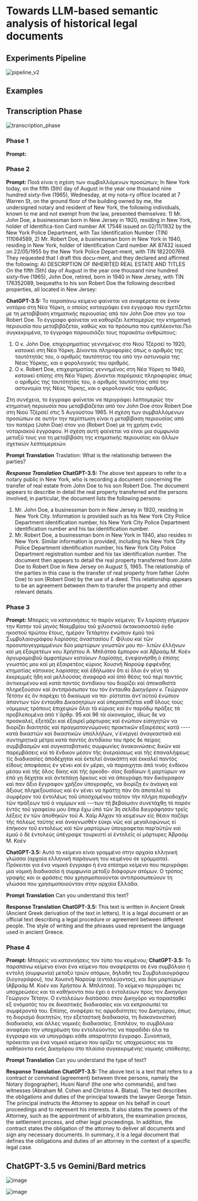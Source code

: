 # Towards LLM-based semantic analysis of historical legal documents

## Experiments Pipeline

![pipeline_v2](https://github.com/AndreasSoularidis/LLM_historical_legal_documents/assets/20847732/71ed76e6-6e0a-4a50-a4c7-41220bc2c529)

## Examples

## Transcription Phase

![transcription_phase](https://github.com/AndreasSoularidis/LLM_historical_legal_documents/assets/20847732/6a04a4aa-4e4b-41c5-8c5c-b895ad393769)

### Phase 1 
**Prompt:**

### Phase 2
**Prompt:** Ποιά είναι η σχέση των συμβαλλόμενων προσώπων; 
In New York today, on the fifth (5th) day of August in the year one thousand nine hundred sixty-five (1965), Wednesday, at my nota-ry office located at 7 Warren St, on the ground floor of the building owned by me, the undersigned notary and resident of New York, the following individuals, known to me and not exempt from the law, presented themselves: 1) Mr. John Doe, a businessman born in New Jersey in 1920, residing in New York, holder of Identifica-tion Card number AK 17546 issued on 02/11/1932 by the New York Police Department, with Tax Identification Number (TIN) 111064589, 2) Mr. Robert Doe, a businessman born in New York in 1940, residing in New York, holder of Identification Card number AK 87432 issued on 22/05/1955 by the New York Police Depart-ment, with TIN 182200769. They requested that I draft this docu-ment, and they declared and affirmed the following: A) DESCRIPTION OF INHERITED REAL ESTATE AND TITLES On the fifth (5th) day of August in the year one thousand nine hundred sixty-five (1965), John Doe, retired, born in 1940 in New Jersey, with TIN 176352089, bequeaths to his son Robert Doe the following described properties, all located in New Jersey:

**ChatGPT-3.5:** Το παραπάνω κείμενο φαίνεται να αναφέρεται σε έναν νοτάριο στη Νέα Υόρκη, ο οποίος καταγράφει ένα έγγραφο που σχετίζεται με τη μεταβίβαση κτηματικής περιουσίας από τον John Doe στον γιο του Robert Doe. Το έγγραφο φαίνεται να καθορίζει λεπτομερώς την κτηματική περιουσία που μεταβιβάζεται, καθώς και τα πρόσωπα που εμπλέκονται.Πιο συγκεκριμένα, το έγγραφο παρουσιάζει τους παρακάτω ανθρώπους:
1. Ο κ. John Doe, επιχειρηματίας γεννημένος στο Νιού Τζέρσεϊ το 1920, κατοικεί στη Νέα Υόρκη. Δίνονται πληροφορίες όπως ο αριθμός της ταυτότητάς του, ο αριθμός ταυτότητας του από την αστυνομία της Νέας Υόρκης, και ο φορολογικός του αριθμός.
2. Ο κ. Robert Doe, επιχειρηματίας γεννημένος στη Νέα Υόρκη το 1940, κατοικεί επίσης στη Νέα Υόρκη. Δίνονται παρόμοιες πληροφορίες όπως ο αριθμός της ταυτότητάς του, ο αριθμός ταυτότητας από την αστυνομία της Νέας Υόρκης, και ο φορολογικός του αριθμός.

Στη συνέχεια, το έγγραφο φαίνεται να περιγράφει λεπτομερώς την κτηματική περιουσία που μεταβιβάζεται από τον John Doe στον Robert Doe στη Νιού Τζέρσεϊ στις 5 Αυγούστου 1965.
Η σχέση των συμβαλλόμενων προσώπων σε αυτήν την περίπτωση είναι η μεταβίβαση περιουσίας από τον πατέρα (John Doe) στον γιο (Robert Doe) με τη χρήση ενός νοταριακού έγγραφου. Η σχέση αυτή φαίνεται να είναι μια συμφωνία μεταξύ τους για τη μεταβίβαση της κτηματικής περιουσίας και άλλων σχετικών λεπτομερειών.

**Prompt Translation**
Traslation: What is the relationship between the parties?

***Response Translation*** 
**ChatGPT-3.5:** The above text appears to refer to a notary public in New York, who is recording a document concerning the transfer of real estate from John Doe to his son Robert Doe. The document appears to describe in detail the real property transferred and the persons involved; in particular, the document lists the following persons:
1. Mr. John Doe, a businessman born in New Jersey in 1920, residing in New York City. Information is provided such as his New York City Police Department identification number, his New York City Police Department identification number and his tax identification number.
2. Mr. Robert Doe, a businessman born in New York in 1940, also resides in New York. Similar information is provided, including his New York City Police Department identification number, his New York City Police Department registration number and his tax identification number.
The document then appears to detail the real property transferred from John Doe to Robert Doe in New Jersey on August 5, 1965.
The relationship of the parties in this case is the transfer of real property from father (John Doe) to son (Robert Doe) by the use of a deed. This relationship appears to be an agreement between them to transfer the property and other relevant details.

### Phase 3
**Prompt:** Μπορείς να κατανοήσεις το παρόν κείμενο; 
Ἐν λαρίσσῃ σήμερον την Κατην τοῦ μηνός Νοεμβρίου τοῦ χιλιοστοῦ ὀκτακοσιοστοῦ ὀγδο ηκοστοῦ πρώτου ἕτους, ἠμέραν Τετάρτην ἐνώπιον ἐμοῦ τοῦ Συμβολαιογράφου λαρίσσης ἀναστασίου Γ. Φίλιου καὶ τῶν προσυπογεγραμμένων δύο μαρτύρων γνωστῶν μου πο-
λιτῶν ἐλλήνων καὶ μη ἐξαιρετέων κου Χρήστου Α. Μπλάτσα ἔμπορον καὶ Ἀβραάμ Μ. Κοέν ἀργυραμοιβοῦ ἀμφοτέρων κατοίκων Λαρίσσῃς, ἐνεφανήσθη ὁ ἐπίσης γνωστός μου καὶ μη ἐξαιρετέος κύριος Χουσνῆ Ναρούφ ἐφφένδης κτηματίας κάτοικος λαρίσσῃς καὶ ἐδήλωσεν ὅτι εἰ ὅλοι ἐν
γένη τὸ ἐκκρεμμές ἥδη καὶ μελλούσας ἀναφορά καὶ ἀπό θέσις τοῦ περί παντός ἀντικειμένου καὶ κατά παντός ἀντιδίκου του διορίζει καὶ ἀποκαθιστά πληρεξούσιον καὶ ἀντιπρόσωπον του τὸν ἐνταυθα Δικηγόρον κ. Γεώργιον Τἐτσην ἐς ὅν παρέχει τὸ δικαίωμα να πα-
ρίσταται ἀντ΄αὐτοῦ ἐνώπιον ἀπαντων τῶν ἐνταύθα Δικασητρίων καὶ ὑπερασπίζεται καθ΄ὅλους τοὺς νόμιμους τρόπους ἐπιχειρών ὅλοι τὰ κύριας καὶ ἐν παρόδῳ πράξες τὰ προβλεπομένα ἀπό τ΄ἄρθρ. 95 καὶ 96 τὰ οἰκονομίας, ἱδίως δε να προσκαλεῖ, ἐξετάζει καὶ ἐξαιρεῖ μάρτυρας 
καὶ ἐνώπιον εἰσηγητῶν να διορίζει διαιτητάς καὶ πραγματογνώμονες πρακτικῶν εξαιρέσεις κατἀ ---- κατά δικαστῶν καὶ δικαστικῶν ὑπαλλήλων, ν΄ἐνεργεί ἀναγκαστικά καὶ συντηρητικά μέτρα κατά παντός ἀντιδίκου του πρὸς δε πείρος συμβιβασμῶν καὶ συγκαταβατικές συμφωνίες ἀνακοινώσεις δικῶν καὶ παρεμβάσεις καὶ τὸ ἔνδικον μέσον τῆς ἀνεραίσεως καὶ τῆς ἐπαναλήψεως τὶς διαδικασίες ἀποδέχηται καὶ ἐκτελεῖ ἀνακάπτη καὶ ἐκκαλεῖ παντός εἴδους ἀποφάσεις ἐν γένει καὶ ἐν μέρει, νὰ παραιχηται ἀπό τινός ἐνδίκου μέσου καὶ τῆς ὅλος δίκης καὶ τῆς ὁρκοδο-
σίας διαδίκων ἥ μαρτύρων να ἐπά γῃ δέχηται καὶ ἀντεπάγῃ ὅρκους καὶ να ἀπογράφῃ παν δικόγραφον καὶ παν ἄξιο ἕγγραφον χρῆζον ὑπογραφῆς, να διορίζῃ ἐν ἀνάγκη καὶ ἄξιους πληρεξουσίους καὶ ἐν γένει να πράττῃ πάν ὅτι ἀποτελεῖ τὸ συμφέρον τοῦ ἐντολέως τοῦ ὑποσχομένου τοῦτον τὴν πλήρη παραδοχῆν τῶν πράξεων τοῦ ὁ νομίμων καὶ ---των τῆ βεβαίωσιν συνετάχθῃ τὸ παρόν ἐντός τοῦ γραφείου μου ὅπερ ἔχω ὑπό τῶν 3η σελίδα διεγράφησαν τρεῖς λέξεις ἐν τῶν ἀποθηκῶν τοῦ Α. Χαϊμ Αλχαν τὰ κειμένων εἰς θέσιν παζάρι τῆς πόλεως ταῦτης καὶ ἀναγνωσθέν εὐκρι
νῶς καὶ μεγαλοφώνως εἰ ἐπήκοον τοῦ εντολέως καὶ τῶν μαρτύρων ὑπογραφεται παρ’αὐτῶν καὶ ἐμοῦ ὁ δὲ ἐντολεύς ὑπέγραψε τουρκιστί οἱ ἐντολεῖς οἱ μάρτυρες Ἀβραἀμ Μ. Κοέν

**ChatGPT-3.5:** Αυτό το κείμενο είναι γραμμένο στην αρχαία ελληνική γλώσσα (αρχαία ελληνική παράγωγη του κειμένου σε γράμματα). Πρόκειται για ένα νομικό έγγραφο ή ένα επίσημο κείμενο που περιγράφει μια νομική διαδικασία ή συμφωνία μεταξύ διάφορων ατόμων. Ο τρόπος γραφής και οι φράσεις που χρησιμοποιούνται αντιπροσωπεύουν τη γλώσσα που χρησιμοποιούνταν στην αρχαία Ελλάδα.

**Prompt Translation**
Can you understand this text?

**Response Translation**
**ChatGPT-3.5:** This text is written in Ancient Greek (Ancient Greek derivation of the text in letters). It is a legal document or an official text describing a legal procedure or agreement between different people. The style of writing and the phrases used represent the language used in ancient Greece.

### Phase 4
**Prompt:** Μπορείς να κατανοήσεις τον τύπο του κειμένου; 
**ChatGPT-3.5:** Το παραπάνω κείμενο είναι ένα κείμενο που αναφέρεται σε ένα συμβόλαιο ή εντολή (συμφωνία) μεταξύ τριών ατόμων, δηλαδή του Συμβολαιογράφου (λογογράφου), του Χουσνῆ Ναρούφ (εντολεύοντος), και δύο μαρτύρων (Αβραάμ Μ. Κοέν και Χρήστου Α. Μπλάτσα). Το κείμενο περιγράφει τις υποχρεώσεις και τα καθήκοντα που έχει ο εντολεύων προς τον Δικηγόρο Γεώργιον Τέτσην. Ο εντολεύων διατάσσει στον Δικηγόρο να παρασταθεί εξ ονόματός του σε δικαστικές διαδικασίες και να εκπροσωπεί τα συμφέροντά του. Επίσης, αναφέρει τις αρμοδιότητες του Δικηγόρου, όπως τη διορισμό διαιτητών, την εξεταστική διαδικασία, τη διακανονιστική διαδικασία, και άλλες νομικές διαδικασίες. Επιπλέον, το συμβόλαιο αναφέρει την υποχρέωση του εντολεύοντος να παραδίδει όλα τα έγγραφα και να υπογράφει κάθε απαραίτητο έγγραφο.
Συνοπτικά, πρόκειται για ένα νομικό κείμενο που ορίζει τις υποχρεώσεις και τα καθήκοντα ενός Δικηγόρου στο πλαίσιο συγκεκριμένης νομικής υπόθεσης.

**Prompt Translation**
Can you understand the type of text? 

**Response Translation**
**ChatGPT-3.5:** The above text is a text that refers to a contract or command (agreement) between three persons, namely the Notary (logographer), Husni Naruf (the one who commands), and two witnesses (Abraham M. Cohen and Christos A. Blatsa). The text describes the obligations and duties of the principal towards the lawyer George Tetsin. The principal instructs the Attorney to appear on his behalf in court proceedings and to represent his interests. It also states the powers of the Attorney, such as the appointment of arbitrators, the examination process, the settlement process, and other legal proceedings. In addition, the contract states the obligation of the attorney to deliver all documents and sign any necessary documents.
In summary, it is a legal document that defines the obligations and duties of an attorney in the context of a specific legal case.

## ChatGPT-3.5 vs Gemini/Bard metrics

![image](https://github.com/AndreasSoularidis/LLM_historical_legal_documents/assets/20847732/ec62e1f4-5830-466e-a508-881caf8f13ec)

![image](https://github.com/AndreasSoularidis/LLM_historical_legal_documents/assets/20847732/0ec58f46-22cd-41aa-8878-010d2b0c3ad2)

